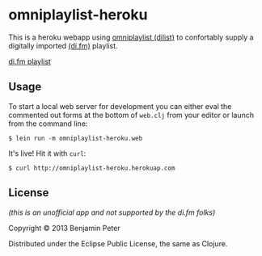 # omniplaylist-heroku

This is a heroku webapp using [omniplaylist (dilist)](https://github.com/dedeibel/dilist) to confortably supply a digitally imported [(di.fm)](http://di.fm/) playlist.

[di.fm playlist](http://omniplaylist-heroku.herokuap.com)

## Usage

To start a local web server for development you can either eval the
commented out forms at the bottom of `web.clj` from your editor or
launch from the command line:

    $ lein run -m omniplaylist-heroku.web

It's live! Hit it with `curl`:

    $ curl http://omniplaylist-heroku.herokuap.com

## License

_(this is an unofficial app and not supported by the di.fm folks)_

Copyright © 2013 Benjamin Peter

Distributed under the Eclipse Public License, the same as Clojure.

